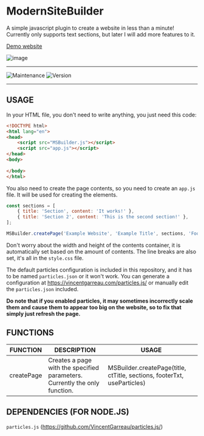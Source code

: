 # ModernSiteBuilder
A simple javascript plugin to create a website in less than a minute! Currently only supports text sections, but later I will add more features to it.

[Demo website](https://astraxvz.github.io/ModernSiteBuilder/demo/)

![image](https://github.com/AstraxVZ/ModernSiteBuilder/assets/91541572/4c0d31ed-439b-4f17-99b8-d9e8f21a5374)

---

<img alt="Maintenance" src="https://img.shields.io/badge/Maintained-yes-green" /> <img alt="Version" src="https://img.shields.io/badge/Version-1.1.2-yellow" />

---

## USAGE

In your HTML file, you don't need to write anything, you just need this code:
```html
<!DOCTYPE html>
<html lang="en">
<head>
    <script src="MSBuilder.js"></script>
    <script src="app.js"></script>
</head>
<body>
    
</body>
</html>
```

You also need to create the page contents, so you need to create an `app.js` file. It will be used for creating the elements.
```javascript
const sections = [
    { title: 'Section', content: 'It works!' },
    { title: 'Section 2', content: 'This is the second section!' },
];

MSBuilder.createPage('Example Website', 'Example Title', sections, 'Footer Test', true);
```

Don't worry about the width and height of the contents container, it is automatically set based on the amount of contents. The line breaks are also set, it's all in the `style.css` file.

The default particles configuration is included in this repository, and it has to be named `particles.json` or it won't work.
You can generate a configuration at https://vincentgarreau.com/particles.js/ or manually edit the `particles.json` included.

**Do note that if you enabled particles, it may sometimes incorrectly scale them and cause them to appear too big on the website, so to fix that simply just refresh the page.**

## FUNCTIONS

| FUNCTION   | DESCRIPTION                                                                | USAGE                                                                   |
|------------|----------------------------------------------------------------------------|-------------------------------------------------------------------------|
| createPage | Creates a page with the specified parameters. Currently the only function. | MSBuilder.createPage(title, ctTitle, sections, footerTxt, useParticles) |

## DEPENDENCIES (FOR NODE.JS)

`particles.js` (https://github.com/VincentGarreau/particles.js/)
